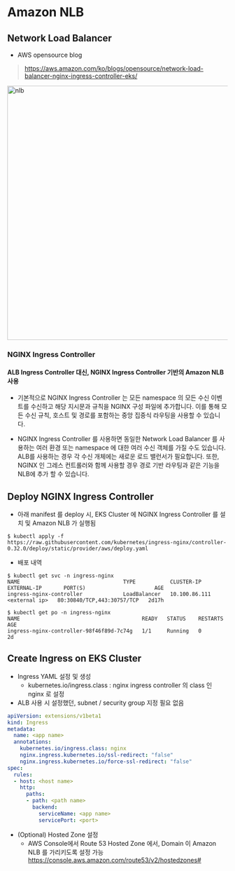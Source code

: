 # Amazon NLB

## Network Load Balancer

- AWS opensource blog
> <https://aws.amazon.com/ko/blogs/opensource/network-load-balancer-nginx-ingress-controller-eks/>

<img src="https://quip-amazon.com/blob/bGA9AAmviCK/RxIsFh8j-vQYBvmZWBNpOw?a=gc7lDKxZ4JUQcZcn1Ojr4h0axnP0cmkLy1LWdZ3fuDga" width="550px" height="580px" title="nlb" alt="nlb"></img><br/>

### NGINX Ingress Controller
#### ALB Ingress Controller 대신, NGINX Ingress Controller 기반의 Amazon NLB 사용

- 기본적으로 NGINX Ingress Controller 는 모든 namespace 의 모든 수신 이벤트를 수신하고 해당 지시문과 규칙을 NGINX 구성 파일에 추가합니다. 이를 통해 모든 수신 규칙, 호스트 및 경로를 포함하는 중앙 집중식 라우팅을 사용할 수 있습니다.

- NGINX Ingress Controller 를 사용하면 동일한 Network Load Balancer 를 사용하는 여러 환경 또는 namespace 에 대한 여러 수신 객체를 가질 수도 있습니다. ALB를 사용하는 경우 각 수신 개체에는 새로운 로드 밸런서가 필요합니다.
또한, NGINX 인 그레스 컨트롤러와 함께 사용할 경우 경로 기반 라우팅과 같은 기능을 NLB에 추가 할 수 있습니다.


## Deploy NGINX Ingress Controller

- 아래 manifest 를 deploy 시, EKS Cluster 에 NGINX Ingress Controller 를 설치 및 Amazon NLB 가 실행됨

```
$ kubectl apply -f https://raw.githubusercontent.com/kubernetes/ingress-nginx/controller-0.32.0/deploy/static/provider/aws/deploy.yaml
```

- 배포 내역

```
$ kubectl get svc -n ingress-nginx
NAME                                 TYPE           CLUSTER-IP      EXTERNAL-IP       PORT(S)                      AGE
ingress-nginx-controller             LoadBalancer   10.100.86.111   <external ip>   80:30840/TCP,443:30757/TCP   2d17h

$ kubectl get po -n ingress-nginx
NAME                                       READY   STATUS    RESTARTS   AGE
ingress-nginx-controller-98f46f89d-7c74g   1/1     Running   0          2d
```

## Create Ingress on EKS Cluster
- Ingress YAML 설정 및 생성
  - kubernetes.io/ingress.class
  : nginx ingress controller 의 class 인 nginx 로 설정
- ALB 사용 시 설정했던, subnet / security group 지정 필요 없음

```yml
apiVersion: extensions/v1beta1
kind: Ingress
metadata:
  name: <app name>
  annotations:
    kubernetes.io/ingress.class: nginx
    nginx.ingress.kubernetes.io/ssl-redirect: "false"
    nginx.ingress.kubernetes.io/force-ssl-redirect: "false"
spec:
  rules:
  - host: <host name>
    http:
      paths:
      - path: <path name>
        backend:
          serviceName: <app name>
          servicePort: <port>
```

- (Optional) Hosted Zone 설정
  - AWS Console에서 Route 53 Hosted Zone 에서, Domain 이 Amazon NLB 를 가리키도록 설정 가능
  <https://console.aws.amazon.com/route53/v2/hostedzones#>

